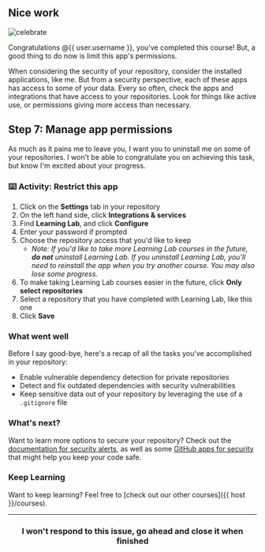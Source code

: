 ## Nice work

![celebrate](https://octodex.github.com/images/benevocats.jpg)

Congratulations @{{ user.username }}, you've completed this course! But, a good thing to do now is limit this app's permissions.

When considering the security of your repository, consider the installed applications, like me. But from a security perspective, each of these apps has access to some of your data. Every so often, check the apps and integrations that have access to your repositories. Look for things like active use, or  permissions giving more access than necessary.

## Step 7: Manage app permissions

As much as it pains me to leave you, I want you to uninstall me on some of your repositories. I won't be able to congratulate you on achieving this task, but know I'm excited about your progress.

### :keyboard: Activity: Restrict this app
1. Click on the **Settings** tab in your repository
1. On the left hand side, click **Integrations & services**
1. Find **Learning Lab**, and click **Configure**
1. Enter your password if prompted
1. Choose the repository access that you'd like to keep
    - _Note: If you'd like to take more Learning Lab courses in the future, **do not** uninstall Learning Lab. If you uninstall Learning Lab, you'll need to reinstall the app when you try another course. You may also lose some progress._
1. To make taking Learning Lab courses easier in the future, click **Only select repositories**
1. Select a repository that you have completed with Learning Lab, like this one
1. Click **Save**

### What went well

Before I say good-bye, here's a recap of all the tasks you've accomplished in your repository:

- Enable vulnerable dependency detection for private repositories
- Detect and fix outdated dependencies with security vulnerabilities
- Keep sensitive data out of your repository by leveraging the use of a `.gitignore` file

### What's next?

Want to learn more options to secure your repository? Check out the [documentation for security alerts](https://help.github.com/articles/about-security-alerts-for-vulnerable-dependencies/), as well as some [GitHub apps for security](https://github.com/marketplace/category/security) that might help you keep your code safe.

### Keep Learning

Want to keep learning? Feel free to [check out our other courses]({{ host }}/courses).

<hr>
<h3 align="center">I won't respond to this issue, go ahead and close it when finished</h3>
